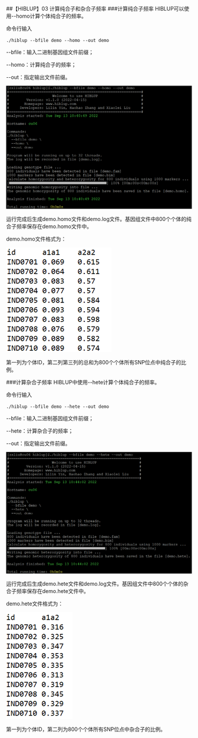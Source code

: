 ##【HIBLUP】03 计算纯合子和杂合子频率
###计算纯合子频率
HIBLUP可以使用--homo计算个体纯合子的频率。

命令行输入

```​
./hiblup --bfile demo --homo --out demo
```

--bfile：输入二进制基因组文件前缀；

--homo：计算纯合子的频率；

--out：指定输出文件前缀。

![](picture/1.png)

运行完成后生成demo.homo文件和demo.log文件。基因组文件中800个个体的纯合子频率保存在demo.homo文件中。

demo.homo文件格式为：

![](picture/2.png)

第一列为个体ID，第二列第三列的总和为800个个体所有SNP位点中纯合子的比例。

###计算杂合子频率
HIBLUP中使用--hete计算个体纯合子的频率。

命令行输入

```​
./hiblup --bfile demo --hete --out demo
```

--bfile：输入二进制基因组文件前缀；

--hete：计算杂合子的频率；

--out：指定输出文件前缀。

![](picture/3.png)

运行完成后生成demo.hete文件和demo.log文件。基因组文件中800个个体的杂合子频率保存在demo.hete文件中。

demo.hete文件格式为：

![](picture/4.png)

第一列为个体ID，第二列为800个个体所有SNP位点中杂合子的比例。

​​
